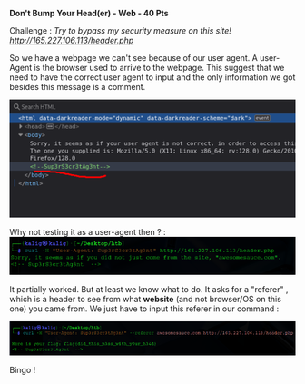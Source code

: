 **Don't Bump Your Head(er) - Web - 40 Pts**


Challenge : *Try to bypass my security measure on this site! http://165.227.106.113/header.php*


So we have a webpage we can't see because of our user agent. A user-Agent is the browser used to arrive to the webpage. This suggest that we need to have the correct user agent to input and the only information we got besides this message is a comment.

![](https://github.com/Kaalig/CTFLearn-Writeups/blob/7dab1cd27822bcaf034d3c0560e64e55732e0522/images/Pasted%20image%2020250825223739.png)

Why not testing it as a user-agent then ? :
![](https://github.com/Kaalig/CTFLearn-Writeups/blob/7dab1cd27822bcaf034d3c0560e64e55732e0522/images/Pasted%20image%2020250825224202.png)

It partially worked. But at least we know what to do. It asks for a "referer" , which is a header to see from what **website** (and not browser/OS on this one) you came from. We just have to input this referer in our command :


![](https://github.com/Kaalig/CTFLearn-Writeups/blob/7dab1cd27822bcaf034d3c0560e64e55732e0522/images/Pasted%20image%2020250825224309.png)

Bingo !
